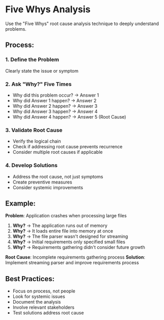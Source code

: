 # Five Whys Analysis

Use the "Five Whys" root cause analysis technique to deeply understand problems.

## Process:

### 1. Define the Problem
Clearly state the issue or symptom

### 2. Ask "Why?" Five Times
- Why did this problem occur? → Answer 1
- Why did Answer 1 happen? → Answer 2  
- Why did Answer 2 happen? → Answer 3
- Why did Answer 3 happen? → Answer 4
- Why did Answer 4 happen? → Answer 5 (Root Cause)

### 3. Validate Root Cause
- Verify the logical chain
- Check if addressing root cause prevents recurrence
- Consider multiple root causes if applicable

### 4. Develop Solutions
- Address the root cause, not just symptoms
- Create preventive measures
- Consider systemic improvements

## Example:
**Problem**: Application crashes when processing large files

1. **Why?** → The application runs out of memory
2. **Why?** → It loads entire file into memory at once
3. **Why?** → The file parser wasn't designed for streaming
4. **Why?** → Initial requirements only specified small files
5. **Why?** → Requirements gathering didn't consider future growth

**Root Cause**: Incomplete requirements gathering process
**Solution**: Implement streaming parser and improve requirements process

## Best Practices:
- Focus on process, not people
- Look for systemic issues
- Document the analysis
- Involve relevant stakeholders
- Test solutions address root cause